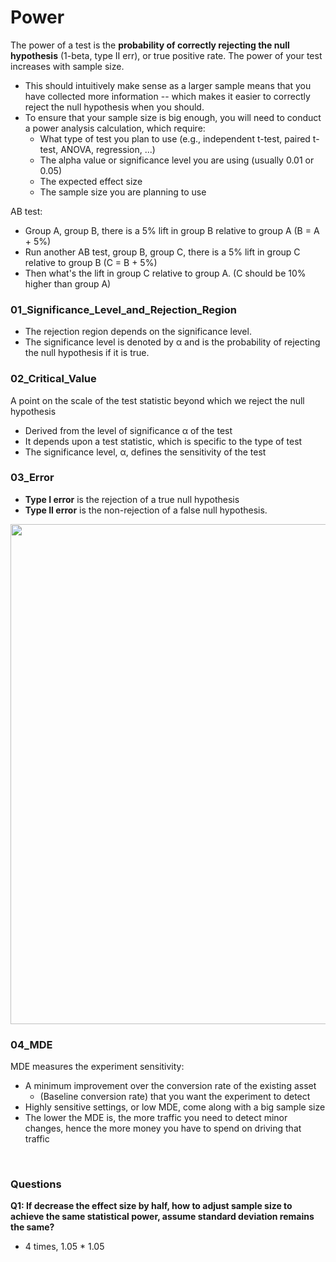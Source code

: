 # Power
The power of a test is the **probability of correctly rejecting the null hypothesis** (1-beta, type II err), or true positive rate. The power of your test increases with sample size. 
- This should intuitively make sense as a larger sample means that you have collected more information -- which makes it easier to correctly reject the null hypothesis when you should.
- To ensure that your sample size is big enough, you will need to conduct a power analysis calculation, which require:
  - What type of test you plan to use (e.g., independent t-test, paired t-test, ANOVA, regression, ...)
  - The alpha value or significance level you are using (usually 0.01 or 0.05)
  - The expected effect size
  - The sample size you are planning to use

AB test: 
- Group A, group B, there is a 5% lift in group B relative to group A (B = A + 5%)
- Run another AB test, group B, group C, there is a 5% lift in group C relative to group B (C = B + 5%)
- Then what's the lift in group C relative to group A. (C should be 10% higher than group A) 

### 01_Significance_Level_and_Rejection_Region
- The rejection region depends on the significance level. 
- The significance level is denoted by α and is the probability of rejecting the null hypothesis if it is true. 

### 02_Critical_Value
A point on the scale of the test statistic beyond which we reject the null hypothesis
- Derived from the level of significance α of the test
- It depends upon a test statistic, which is specific to the type of test
- The significance level, α, defines the sensitivity of the test

### 03_Error
- **Type I error** is the rejection of a true null hypothesis
- **Type II error** is the non-rejection of a false null hypothesis.

<img src="https://miro.medium.com/max/4800/1*vpRxfDM8MHLtfTrO7Sx3zQ.png" width=800 />

### 04_MDE
MDE measures the experiment sensitivity:
- A minimum improvement over the conversion rate of the existing asset
  - (Baseline conversion rate) that you want the experiment to detect
- Highly sensitive settings, or low MDE, come along with a big sample size
- The lower the MDE is, the more traffic you need to detect minor changes, hence the more money you have to spend on driving that traffic

<br />

### Questions
**Q1: If decrease the effect size by half, how to adjust sample size to achieve the same statistical power, assume standard deviation remains the same?**
- 4 times, 1.05 * 1.05
